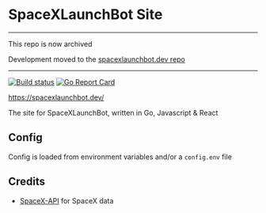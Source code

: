 # SpaceXLaunchBot Site

---

This repo is now archived

Development moved to the [spacexlaunchbot.dev repo](https://github.com/SpaceXLaunchBot/spacexlaunchbot.dev)

---

[![Build status](https://github.com/SpaceXLaunchBot/site/workflows/CI/badge.svg)](https://github.com/SpaceXLaunchBot/site/actions)
[![Go Report Card](https://goreportcard.com/badge/github.com/SpaceXLaunchBot/site)](https://goreportcard.com/report/github.com/SpaceXLaunchBot/site)

<https://spacexlaunchbot.dev/>

The site for SpaceXLaunchBot, written in Go, Javascript & React

## Config

Config is loaded from environment variables and/or a `config.env` file

## Credits

- [SpaceX-API](https://github.com/r-spacex/SpaceX-API) for SpaceX data
